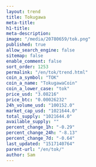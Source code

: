 ```yaml
---
layout: trend
title: Tokugawa
meta-title: 
h1-title: 
meta-description: 
image: "/media/20780659/tok.png"
published: true
allow_search_engine: false
sitemap: false
enable_comment: false
sort_order: 1253
permalink: "/en/tok/trend.html"
coin_a_symbol: "TOK"
coin_a_name: "TokugawaCoin"
coin_a_lower_case: "tok"
price_usd: "3.08216"
price_btc: "0.00026232"
24h_volume_usd: "100152.0"
market_cap_usd: "1021644.0"
total_supply: "1021644.0"
available_supply: ""
percent_change_1h: "-0.29"
percent_change_24h: "-8.13"
percent_change_7d: "-0.64"
last_updated: "1517140764"
parent-url: "/en/tok/"
author: Sam
---
```


